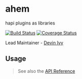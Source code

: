 # ahem

hapi plugins as libraries

[![Build Status](https://travis-ci.org/hapipal/ahem.svg?branch=master)](https://travis-ci.org/hapipal/ahem) [![Coverage Status](https://coveralls.io/repos/hapipal/ahem/badge.svg?branch=master&service=github)](https://coveralls.io/github/hapipal/ahem?branch=master)

Lead Maintainer - [Devin Ivy](https://github.com/devinivy)

## Usage
> See also the [API Reference](API.md)
